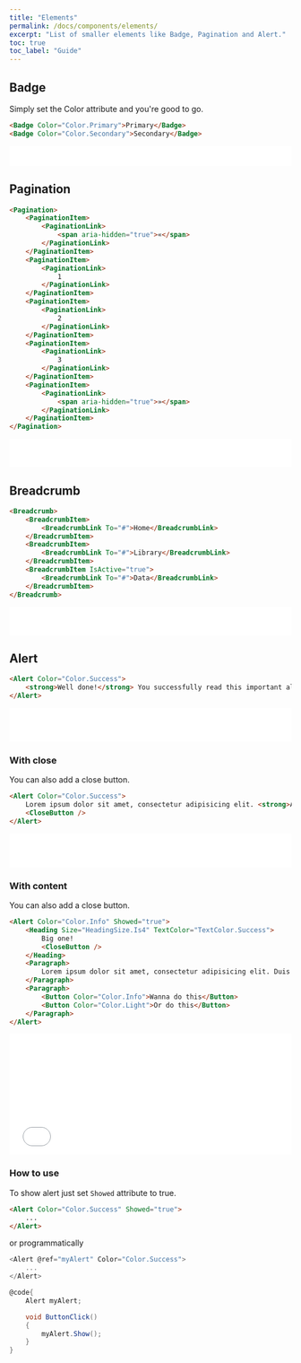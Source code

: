 ```yaml
---
title: "Elements"
permalink: /docs/components/elements/
excerpt: "List of smaller elements like Badge, Pagination and Alert."
toc: true
toc_label: "Guide"
---
```


## Badge

Simply set the Color attribute and you're good to go.

```html
<Badge Color="Color.Primary">Primary</Badge>
<Badge Color="Color.Secondary">Secondary</Badge>
```

<iframe class="frame" src="/examples/elements/badge/" frameborder="0" scrolling="no" style="width:100%;height:35px;"></iframe>

## Pagination

```html
<Pagination>
    <PaginationItem>
        <PaginationLink>
            <span aria-hidden="true">«</span>
        </PaginationLink>
    </PaginationItem>
    <PaginationItem>
        <PaginationLink>
            1
        </PaginationLink>
    </PaginationItem>
    <PaginationItem>
        <PaginationLink>
            2
        </PaginationLink>
    </PaginationItem>
    <PaginationItem>
        <PaginationLink>
            3
        </PaginationLink>
    </PaginationItem>
    <PaginationItem>
        <PaginationLink>
            <span aria-hidden="true">»</span>
        </PaginationLink>
    </PaginationItem>
</Pagination>
```

<iframe class="frame" src="/examples/elements/pagination/" frameborder="0" scrolling="no" style="width:100%;height:50px;"></iframe>

## Breadcrumb

```html
<Breadcrumb>
    <BreadcrumbItem>
        <BreadcrumbLink To="#">Home</BreadcrumbLink>
    </BreadcrumbItem>
    <BreadcrumbItem>
        <BreadcrumbLink To="#">Library</BreadcrumbLink>
    </BreadcrumbItem>
    <BreadcrumbItem IsActive="true">
        <BreadcrumbLink To="#">Data</BreadcrumbLink>
    </BreadcrumbItem>
</Breadcrumb>
```

<iframe class="frame" src="/examples/elements/breadcrumb/" frameborder="0" scrolling="no" style="width:100%;height:50px;"></iframe>

## Alert

```html
<Alert Color="Color.Success">
    <strong>Well done!</strong> You successfully read this important alert message.
</Alert>
```

<iframe class="frame" src="/examples/elements/alert/" frameborder="0" scrolling="no" style="width:100%;height:60px;"></iframe>

### With close

You can also add a close button.

```html
<Alert Color="Color.Success">
    Lorem ipsum dolor sit amet, consectetur adipisicing elit. <strong>Alert Link.</strong>
    <CloseButton />
</Alert>
```

<iframe class="frame" src="/examples/elements/alert-close/" frameborder="0" scrolling="no" style="width:100%;height:60px;"></iframe>

### With content

You can also add a close button.

```html
<Alert Color="Color.Info" Showed="true">
    <Heading Size="HeadingSize.Is4" TextColor="TextColor.Success">
        Big one!
        <CloseButton />
    </Heading>
    <Paragraph>
        Lorem ipsum dolor sit amet, consectetur adipisicing elit. Duis mollis, est non commodo luctus, nisi erat porttitor ligula, eget lacinia odio sem nec elit. Cras mattis consectetur purus sit amet fermentum.
    </Paragraph>
    <Paragraph>
        <Button Color="Color.Info">Wanna do this</Button>
        <Button Color="Color.Light">Or do this</Button>
    </Paragraph>
</Alert>
```

<iframe class="frame" src="/examples/elements/alert-close-big/" frameborder="0" scrolling="no" style="width:100%;height:215px;"></iframe>

### How to use

To show alert just set `Showed` attribute to true.

```html
<Alert Color="Color.Success" Showed="true">
    ...
</Alert>
```

or programmatically

```cs
<Alert @ref="myAlert" Color="Color.Success">
    ...
</Alert>

@code{
    Alert myAlert;

    void ButtonClick()
    {
        myAlert.Show();
    }
}
```